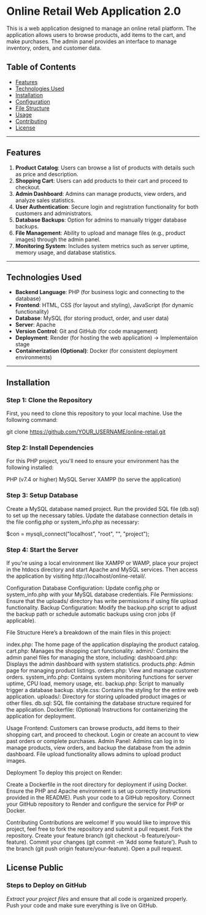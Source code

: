 # Online Retail Web Application 2.0

This is a web application designed to manage an online retail platform. The application allows users to browse products, add items to the cart, and make purchases. The admin panel provides an interface to manage inventory, orders, and customer data. 

## Table of Contents

- [Features](#features)
- [Technologies Used](#technologies-used)
- [Installation](#installation)
- [Configuration](#configuration)
- [File Structure](#file-structure)
- [Usage](#usage)
- [Contributing](#contributing)
- [License](#license)

---

## Features

1. **Product Catalog**: Users can browse a list of products with details such as price and description.
2. **Shopping Cart**: Users can add products to their cart and proceed to checkout.
3. **Admin Dashboard**: Admins can manage products, view orders, and analyze sales statistics.
4. **User Authentication**: Secure login and registration functionality for both customers and administrators.
5. **Database Backups**: Option for admins to manually trigger database backups.
6. **File Management**: Ability to upload and manage files (e.g., product images) through the admin panel.
7. **Monitoring System**: Includes system metrics such as server uptime, memory usage, and database statistics.

---

## Technologies Used

- **Backend Language**: PHP (for business logic and connecting to the database)
- **Frontend**: HTML, CSS (for layout and styling), JavaScript (for dynamic functionality)
- **Database**: MySQL (for storing product, order, and user data)
- **Server**: Apache 
- **Version Control**: Git and GitHub (for code management)
- **Deployment**: Render (for hosting the web application) -> Implementaion stage
- **Containerization (Optional)**: Docker (for consistent deployment environments)

---

## Installation

### Step 1: Clone the Repository
First, you need to clone this repository to your local machine. Use the following command:


git clone https://github.com/YOUR_USERNAME/online-retail.git

### Step 2: Install Dependencies
For this PHP project, you'll need to ensure your environment has the following installed:

PHP (v7.4 or higher)
MySQL Server
XAMPP (to serve the application)

### Step 3: Setup Database
Create a MySQL database named project.
Run the provided SQL file (db.sql) to set up the necessary tables.
Update the database connection details in the file config.php or system_info.php as necessary:

$con = mysqli_connect("localhost", "root", "", "project");

### Step 4: Start the Server
If you're using a local environment like XAMPP or WAMP, place your project in the htdocs directory and start Apache and MySQL services. Then access the application by visiting http://localhost/online-retail/.

Configuration
Database Configuration: Update config.php or system_info.php with your MySQL database credentials.
File Permissions: Ensure that the uploads/ directory has write permissions if using file upload functionality.
Backup Configuration: Modify the backup.php script to adjust the backup path or schedule automatic backups using cron jobs (if applicable).

File Structure
Here’s a breakdown of the main files in this project:

index.php: The home page of the application displaying the product catalog.
cart.php: Manages the shopping cart functionality.
admin/: Contains the admin panel files for managing the store, including:
dashboard.php: Displays the admin dashboard with system statistics.
products.php: Admin page for managing product listings.
orders.php: View and manage customer orders.
system_info.php: Contains system monitoring functions for server uptime, CPU load, memory usage, etc.
backup.php: Script to manually trigger a database backup.
style.css: Contains the styling for the entire web application.
uploads/: Directory for storing uploaded product images or other files.
db.sql: SQL file containing the database structure required for the application.
Dockerfile: (Optional) Instructions for containerizing the application for deployment.

Usage
Frontend:
Customers can browse products, add items to their shopping cart, and proceed to checkout.
Login or create an account to view past orders or complete purchases.
Admin Panel:
Admins can log in to manage products, view orders, and backup the database from the admin dashboard.
File upload functionality allows admins to upload product images.

Deployment
To deploy this project on Render:

Create a Dockerfile in the root directory for deployment if using Docker. Ensure the PHP and Apache environment is set up correctly (instructions provided in the README).
Push your code to a GitHub repository.
Connect your GitHub repository to Render and configure the service for PHP or Docker.

Contributing
Contributions are welcome! If you would like to improve this project, feel free to fork the repository and submit a pull request.
Fork the repository.
Create your feature branch (git checkout -b feature/your-feature).
Commit your changes (git commit -m 'Add some feature').
Push to the branch (git push origin feature/your-feature).
Open a pull request.

License
Public
---

### Steps to Deploy on GitHub
*Extract your project files* and ensure that all code is organized properly.
Push your code and make sure everything is live on GitHub.
